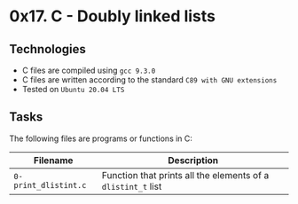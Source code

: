 # 0x17. C - Doubly linked lists

## Technologies
* C files are compiled using `gcc 9.3.0`
* C files are written according to the standard `C89 with GNU extensions`
* Tested on `Ubuntu 20.04 LTS`

## Tasks
The following files are programs or functions in C:

| Filename | Description |
| -------- | ----------- |
| `0-print_dlistint.c` | Function that prints all the elements of a `dlistint_t` list |

